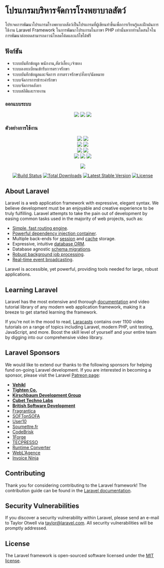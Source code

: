 # โปรแกรมบริหารจัดการโรงพยาบาลสัตว์
โปรเจคการพัฒนาโปรแกรมโรงพยาบาลสัตว์เป็นโปรแกรมที่ผู้เขียนทำขึ้นเพื่อการเรียนรู้และฝึกฝนการใช้งาน Laravel Framework ในการพัฒนาโปรแกรมในภาษา PHP เท่านั้นหากท่านใดสนใจในการพัฒนาต่อยอดสามารถดาวน์โหลดโค้ดและแก้ไขได้ฟรี
  
## ฟังก์ชัน
- ระบบบันทึกข้อมูล พนักงาน,สัตว์เลี้ยง,เจ้าของ
- ระบบลงทะเบียนเข้ารับการตรวจรักษา
- ระบบบันทึกข้อมูลและจัดการ การตรวจรักษา/สั่งยา/นัดหมาย
- ระบบจัดการการชำระค่ารักษา
- ระบบจัดการคลังยา
- ระบบสถิติและรายงาน
### ออกแบบระบบ
<div style="text-align:center;margin-left:auto;margin-right:auto;">
  <img src="https://i.imgur.com/COIceUV.png" style="text-align:center;margin-left:auto;margin-right:auto;">
  <img src="https://i.imgur.com/8sO6Xt6.png" style="text-align:center;margin-left:auto;margin-right:auto;">
  <img src="https://i.imgur.com/qK82Qdx.png" style="text-align:center;margin-left:auto;margin-right:auto;">
</div>

### ตัวอย่างการใช้งาน
<div style="text-align:center">
  <img src="https://i.imgur.com/F6RYPZl.png">
  <img src="https://i.imgur.com/FtDPphF.png">
</div>
<div style="text-align:center">
  <img src="https://i.imgur.com/z1qG0cl.png">
  <img src="https://i.imgur.com/lfPpyYi.png">
</div>
<div style="text-align:center">
  <img src="https://i.imgur.com/C2fI6oE.png">
  <img src="https://i.imgur.com/j4ATIT7.png">
</div>
<div style="text-align:center">
  <img src="https://i.imgur.com/FJZtzkj.png">
  <img src="https://i.imgur.com/jJRfXFH.png">
  <img src="https://i.imgur.com/b7zqBCq.png">
</div>


<p align="center"><img src="https://laravel.com/assets/img/components/logo-laravel.svg"></p>

<p align="center">
<a href="https://travis-ci.org/laravel/framework"><img src="https://travis-ci.org/laravel/framework.svg" alt="Build Status"></a>
<a href="https://packagist.org/packages/laravel/framework"><img src="https://poser.pugx.org/laravel/framework/d/total.svg" alt="Total Downloads"></a>
<a href="https://packagist.org/packages/laravel/framework"><img src="https://poser.pugx.org/laravel/framework/v/stable.svg" alt="Latest Stable Version"></a>
<a href="https://packagist.org/packages/laravel/framework"><img src="https://poser.pugx.org/laravel/framework/license.svg" alt="License"></a>
</p>

## About Laravel

Laravel is a web application framework with expressive, elegant syntax. We believe development must be an enjoyable and creative experience to be truly fulfilling. Laravel attempts to take the pain out of development by easing common tasks used in the majority of web projects, such as:

- [Simple, fast routing engine](https://laravel.com/docs/routing).
- [Powerful dependency injection container](https://laravel.com/docs/container).
- Multiple back-ends for [session](https://laravel.com/docs/session) and [cache](https://laravel.com/docs/cache) storage.
- Expressive, intuitive [database ORM](https://laravel.com/docs/eloquent).
- Database agnostic [schema migrations](https://laravel.com/docs/migrations).
- [Robust background job processing](https://laravel.com/docs/queues).
- [Real-time event broadcasting](https://laravel.com/docs/broadcasting).

Laravel is accessible, yet powerful, providing tools needed for large, robust applications.

## Learning Laravel

Laravel has the most extensive and thorough [documentation](https://laravel.com/docs) and video tutorial library of any modern web application framework, making it a breeze to get started learning the framework.

If you're not in the mood to read, [Laracasts](https://laracasts.com) contains over 1100 video tutorials on a range of topics including Laravel, modern PHP, unit testing, JavaScript, and more. Boost the skill level of yourself and your entire team by digging into our comprehensive video library.

## Laravel Sponsors

We would like to extend our thanks to the following sponsors for helping fund on-going Laravel development. If you are interested in becoming a sponsor, please visit the Laravel [Patreon page](https://patreon.com/taylorotwell):

- **[Vehikl](https://vehikl.com/)**
- **[Tighten Co.](https://tighten.co)**
- **[Kirschbaum Development Group](https://kirschbaumdevelopment.com)**
- **[Cubet Techno Labs](https://cubettech.com)**
- **[British Software Development](https://www.britishsoftware.co)**
- [Fragrantica](https://www.fragrantica.com)
- [SOFTonSOFA](https://softonsofa.com/)
- [User10](https://user10.com)
- [Soumettre.fr](https://soumettre.fr/)
- [CodeBrisk](https://codebrisk.com)
- [1Forge](https://1forge.com)
- [TECPRESSO](https://tecpresso.co.jp/)
- [Runtime Converter](http://runtimeconverter.com/)
- [WebL'Agence](https://weblagence.com/)
- [Invoice Ninja](https://www.invoiceninja.com)

## Contributing

Thank you for considering contributing to the Laravel framework! The contribution guide can be found in the [Laravel documentation](https://laravel.com/docs/contributions).

## Security Vulnerabilities

If you discover a security vulnerability within Laravel, please send an e-mail to Taylor Otwell via [taylor@laravel.com](mailto:taylor@laravel.com). All security vulnerabilities will be promptly addressed.

## License

The Laravel framework is open-sourced software licensed under the [MIT license](https://opensource.org/licenses/MIT).
